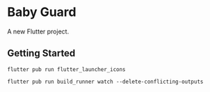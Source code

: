 # Baby Guard

A new Flutter project.

## Getting Started

 `flutter pub run flutter_launcher_icons`

 `flutter pub run build_runner watch --delete-conflicting-outputs`
